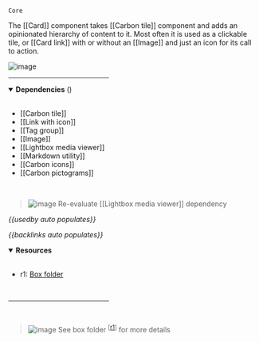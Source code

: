 `Core` <!-- category start --><!-- category end -->

The [[Card]] component takes [[Carbon tile]] component and adds an opinionated hierarchy of content to it. Most often it is used as a clickable tile, or [[Card link]] with or without an [[Image]] and just an icon for its call to action.

![image](https://user-images.githubusercontent.com/3793636/119054831-e8ab4d80-b98d-11eb-855c-6087be94bd33.png)

<hr width="40%" />

<!-- toc start open="true" --><!-- toc end -->

<details open="true">
  <summary><strong>Dependencies</strong> (<!-- dependencyCount start --><!-- dependencyCount end -->)</summary><br />

- [[Carbon tile]]
- [[Link with icon]]
- [[Tag group]]
- [[Image]]
- [[Lightbox media viewer]]
- [[Markdown utility]]
- [[Carbon icons]]
- [[Carbon pictograms]]

<br />
</details>

> ![image](https://user-images.githubusercontent.com/3793636/117873641-a6835d00-b265-11eb-8433-8c9c73a2e999.png) Re-evaluate [[Lightbox media viewer]] dependency

<!-- usedby start open="true" -->
*{{usedby auto populates}}*
<!-- usedby end -->

<!-- backlinks start open="true" -->
*{{backlinks auto populates}}*
<!-- backlinks end -->

<a name="resources"></a>
<details open="true">
  <summary><strong>Resources</strong></summary><br />

- r1: [Box folder](https://ibm.ent.box.com/folder/95514001950?s=hgvu48r1fv2ga2h0yn3qshrtxjc71vch)

<br />
</details>

<hr width="40%" />

<br />

> ![image](https://user-images.githubusercontent.com/3793636/117873919-f6faba80-b265-11eb-81a5-039bdcd822e8.png)  See box folder <sup>[[r1](#resources)]</sup> for more details
